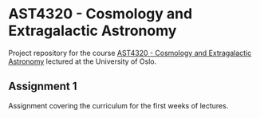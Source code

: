 # AST4320 - Cosmology and Extragalactic Astronomy

Project repository for the course [AST4320 - Cosmology and Extragalactic Astronomy](https://www.uio.no/studier/emner/matnat/astro/AST4320/h18/index.html) lectured at the University of Oslo.

## Assignment 1
Assignment covering the curriculum for the first weeks of lectures.
